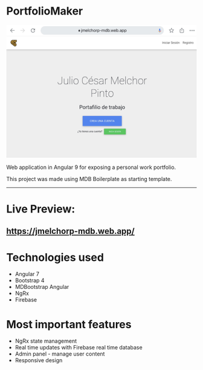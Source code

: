 # PortfolioMaker
<img src="src/assets/screenshots/screenshot01.jpg">

Web application in Angular 9 for exposing a personal work portfolio.

This project was made using MDB Boilerplate as starting template.

________

# Live Preview:
## https://jmelchorp-mdb.web.app/

# Technologies used

* Angular 7
* Bootstrap 4
* MDBootstrap Angular
* NgRx
* Firebase

# Most important features

* NgRx state management
* Real time updates with Firebase real time database
* Admin panel - manage user content
* Responsive design
